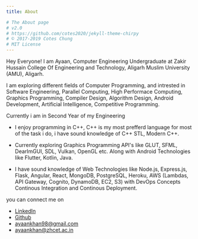 ```yaml
---
title: About

# The About page
# v2.0
# https://github.com/cotes2020/jekyll-theme-chirpy
# © 2017-2019 Cotes Chung
# MIT License
---
```


Hey Everyone! I am Ayaan, Computer Engineering Undergraduate at Zakir Hussain College Of Engineering and Technology, Aligarh Muslim University (AMU), Aligarh.

I am exploring different fields of Computer Programming, and intrested in Software Engineering, Parallel Computing, High Performace Computing, Graphics Programming, Compiler Design, Algorithm Design, Android Development, Artificial Intelligence, Competitive Programming.

Currently i am in Second Year of my Engineering

- I enjoy programming in C++, C++ is my most prefferd language for most of the task i do, i have sound knowledge of C++ STL, Modern C++.

- Currently exploring Graphics Programming API's like GLUT, SFML, DearImGUI, SDL, Vulkan, OpenGL etc. Along with Android Technologies like Flutter, Kotlin, Java.

- I have sound knowledge of Web Technologies like Node.js, Express.js, Flask, Angular, React, MongoDB, PostgreSQL, Heroku, AWS (Lambdas, API Gateway, Cognito, DynamoDB, EC2, S3) with DevOps Concepts Continous Integration and Continous Deployment.

you can connect me on
- [LinkedIn](https://linkedin.com/in/ayaankhan98)
- [Github](https://github.com/ayaankhan98)
- [ayaankhan98@gmail.com]()
- [ayaankhan@zhcet.ac.in]()